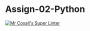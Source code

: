 # Assign-02-Python
[![Mr Coxall's Super Linter](https://github.com/ICS3U-Programming-Kent-Gatera/Assign-02-Python/workflows/Mr%20Coxall's%20Super%20Linter/badge.svg)](https://github.com/ICS3U-Programming-Kent-Gatera/Assign-02-Python/actions/)
